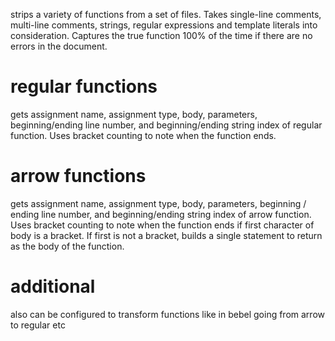 strips a variety of functions from a set of files. Takes single-line comments, multi-line comments, strings, regular expressions and template literals into consideration. Captures the true function 100% of the time if there are no errors in the document.

# regular functions

gets assignment name, assignment type, body, parameters, beginning/ending line number, and beginning/ending string index of regular function. Uses bracket counting to note when the function ends.

# arrow functions

gets assignment name, assignment type, body, parameters, beginning / ending line number, and beginning/ending string index of arrow function. Uses bracket counting to note when the function ends if first character of body is a bracket. If first is not a bracket, builds a single statement to return as the body of the function.

# additional

also can be configured to transform functions like in bebel going from arrow to regular etc
